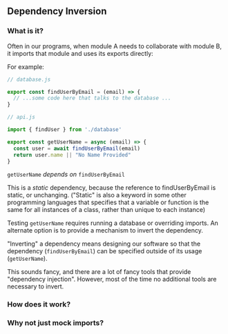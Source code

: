## Dependency Inversion

### What is it?

Often in our programs, when module A needs to collaborate with module B, it imports that module and uses its exports directly:

For example:

```javascript
// database.js

export const findUserByEmail = (email) => {
  // ...some code here that talks to the database ...
}
```

```javascript
// api.js

import { findUser } from './database'

export const getUserName = async (email) => {
  const user = await findUserByEmail(email)
  return user.name || "No Name Provided"
}
```

`getUserName` *depends on* `findUserByEmail`

This is a *static* dependency, because the reference to findUserByEmail is static, or unchanging. ("Static" is also a keyword in some other programming languages that specifies that a variable or function is the same for all instances of a class, rather than unique to each instance)

Testing `getUserName` requires running a database or overriding imports. An alternate option is to provide a mechanism to invert the dependency.

"Inverting" a dependency means designing our software so that the dependency (`findUserByEmail`) can be specified outside of its usage (`getUserName`).

This sounds fancy, and there are a lot of fancy tools that provide "dependency injection".
However, most of the time no additional tools are necessary to invert.

### How does it work?


### Why not just mock imports?




